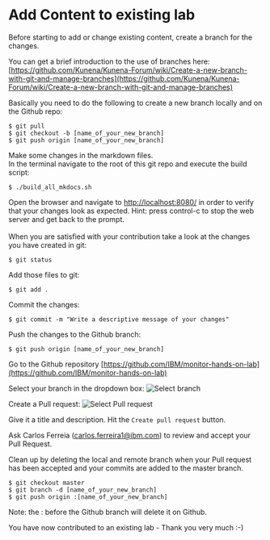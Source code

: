 # Add Content to existing lab

Before starting to add or change existing content, create a branch for the changes.

You can get a brief introduction to the use of branches here:<br>
[https://github.com/Kunena/Kunena-Forum/wiki/Create-a-new-branch-with-git-and-manage-branches](https://github.com/Kunena/Kunena-Forum/wiki/Create-a-new-branch-with-git-and-manage-branches)

Basically you need to do the following to create a new branch locally and on the Github repo:

    $ git pull
    $ git checkout -b [name_of_your_new_branch]
    $ git push origin [name_of_your_new_branch]
    
Make some changes in the markdown files.<br>
In the terminal navigate to the root of this git repo and execute the build script:

    $ ./build_all_mkdocs.sh

Open the browser and navigate to [http://localhost:8080/](http://localhost:8080/) in order to verify that your changes look as expected. Hint: press control-c to stop the web server and get back to the prompt.
<br><br>
When you are satisfied with your contribution take a look at the changes you have created in git:

    $ git status

Add those files to git:

    $ git add .

Commit the changes:

    $ git commit -m "Write a descriptive message of your changes"

Push the changes to the Github branch:

    $ git push origin [name_of_your_new_branch]

Go to the Github repository [https://github.com/IBM/monitor-hands-on-lab](https://github.com/IBM/monitor-hands-on-lab)

Select your branch in the dropdown box:
![Select branch](/img/contribute/add_select_branch.png)

Create a Pull request:
![Select Pull request](/img/contribute/add_select_pull_request.png)

Give it a title and description. Hit the `Create pull request` button.

Ask Carlos Ferreia (carlos.ferreira1@ibm.com) to review and accept your Pull Request.

Clean up by deleting the local and remote branch when your Pull request has been accepted and your commits are added to the master branch.

    $ git checkout master
    $ git branch -d [name_of_your_new_branch]
    $ git push origin :[name_of_your_new_branch]

Note: the : before the Github branch will delete it on Github.

You have now contributed to an existing lab - Thank you very much :-)
